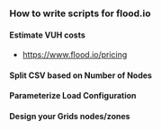 ### How to write scripts for flood.io 


#### Estimate VUH costs 
- https://www.flood.io/pricing

#### Split CSV based on Number of Nodes

#### Parameterize Load Configuration

#### Design your Grids nodes/zones

#### 
